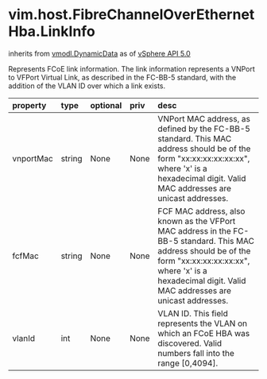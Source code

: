 vim.host.FibreChannelOverEthernetHba.LinkInfo
=============================================
inherits from [vmodl.DynamicData](docs/vmodl.DynamicData.md)
as of [vSphere API 5.0](vim.version.md#vim.version.version7)


Represents FCoE link information.   The link information represents a VNPort to VFPort Virtual Link, as  described in the FC-BB-5 standard, with the addition of the VLAN ID  over which a link exists.

| property | type | optional | priv | desc |
|:---------|:-----|:---------|:-----|:-----|
| vnportMac | string | None | None | VNPort MAC address, as defined by the FC-BB-5 standard.   This MAC address should be of the form "xx:xx:xx:xx:xx:xx", where  'x' is a hexadecimal digit.  Valid MAC addresses are unicast  addresses. |
| fcfMac | string | None | None | FCF MAC address, also known as the VFPort MAC address in the FC-BB-5  standard.   This MAC address should be of the form "xx:xx:xx:xx:xx:xx", where  'x' is a hexadecimal digit.  Valid MAC addresses are unicast  addresses. |
| vlanId | int | None | None | VLAN ID.   This field represents the VLAN on which an FCoE HBA was  discovered.  Valid numbers fall into the range [0,4094]. |


